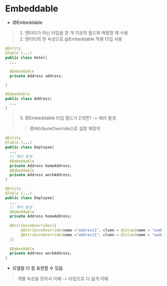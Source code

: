 # Embeddable

* @Embeddable
> 1. 엔티티가 아닌 타입을 한 개 이상의 필드와 매핑할 때 사용
> 2. 엔티티의 한 속성으로 @Embeddable 적용 타입 사용
```java
@Entity
@Table (...)
public class Hotel{
  ...
  
  @Embeddable
  private Address address;

}
```
```java
@Embeddable
public class Address{
  ...
}
```
> 3. @Embeddable 타입 필드가 2개면? -> 에러 발생
>> @AttribureOverride으로 설정 재정의
```java
@Entity
@Table (...)
public class Employee{
  ...
  // 에러 발생
  @Embeddable
  private Address homeAddress;
  @Embeddable
  private Address workAddress;
}
```
```java
@Entity
@Table (...)
public class Employee{
  ...
  // 에러 발생
  @Embeddable
  private Address homeAddress;
  
  @AttribureOverrides({
       @AttribureOverride(name ="address1", clumn = @Colum(name = "waddr1")),
       @AttribureOverride(name ="addres21", clumn = @Colum(name = "waddr2"))
  })
  
  @Embeddable
  private Address workAddress;
}
```

* 모델을 더 잘 표현할 수 있음.
> 개별 속성을 모아서 이해 -> 타입으로 더 쉽게 이해
